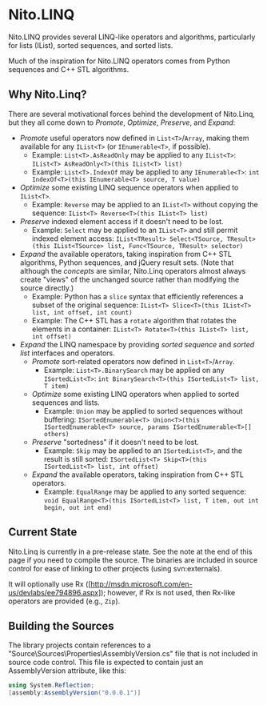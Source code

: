 # Nito.LINQ

Nito.LINQ provides several LINQ-like operators and algorithms, particularly for lists (IList<T>), sorted sequences, and sorted lists.

Much of the inspiration for Nito.LINQ operators comes from Python sequences and C++ STL algorithms.

## Why Nito.Linq?

There are several motivational forces behind the development of Nito.Linq, but they all come down to *Promote*, *Optimize*, *Preserve*, and *Expand*:

- *Promote* useful operators now defined in `List<T>`/`Array`, making them available for any `IList<T>` (or `IEnumerable<T>`, if possible).
  - Example: `List<T>.AsReadOnly` may be applied to any `IList<T>`: `IList<T> AsReadOnly<T>(this IList<T> list)`
  - Example: `List<T>.IndexOf` may be applied to any `IEnumerable<T>`: `int IndexOf<T>(this IEnumerable<T> source, T value)`
- *Optimize* some existing LINQ sequence operators when applied to `IList<T>`.
  - Example: `Reverse` may be applied to an `IList<T>` without copying the sequence: `IList<T> Reverse<T>(this IList<T> list)`
- *Preserve* indexed element access if it doesn't need to be lost.
  - Example: `Select` may be applied to an `IList<T>` and still permit indexed element access: `IList<TResult> Select<TSource, TResult>(this IList<TSource> list, Func<TSource, TResult> selector)`
- *Expand* the available operators, taking inspiration from C++ STL algorithms, Python sequences, and jQuery result sets. (Note that although the _concepts_ are similar, Nito.Linq operators almost always create "views" of the unchanged source rather than modifying the source directly.)
  - Example: Python has a `slice` syntax that efficiently references a subset of the original sequence: `IList<T> Slice<T>(this IList<T> list, int offset, int count)`
  - Example: The C++ STL has a `rotate` algorithm that rotates the elements in a container: `IList<T> Rotate<T>(this IList<T> list, int offset)`
- *Expand* the LINQ namespace by providing _sorted sequence_ and _sorted list_ interfaces and operators.
  - *Promote* sort-related operators now defined in `List<T>`/`Array`.
    - Example: `List<T>.BinarySearch` may be applied on any `ISortedList<T>`: `int BinarySearch<T>(this ISortedList<T> list, T item)`
  - *Optimize* some existing LINQ operators when applied to sorted sequences and lists.
    - Example: `Union` may be applied to sorted sequences without buffering: `ISortedEnumerable<T> Union<T>(this ISortedEnumerable<T> source, params ISortedEnumerable<T>[] others)`
  - *Preserve* "sortedness" if it doesn't need to be lost.
    - Example: `Skip` may be applied to an `ISortedList<T>`, and the result is still sorted: `ISortedList<T> Skip<T>(this ISortedList<T> list, int offset)`
  - *Expand* the available operators, taking inspiration from C++ STL operators.
    - Example: `EqualRange` may be applied to any sorted sequence: `void EqualRange<T>(this ISortedList<T> list, T item, out int begin, out int end)`

## Current State
Nito.Linq is currently in a pre-release state. See the note at the end of this page if you need to compile the source. The binaries are included in source control for ease of linking to other projects (using svn:externals).

It will optionally use Rx ([http://msdn.microsoft.com/en-us/devlabs/ee794896.aspx]); however, if Rx is not used, then Rx-like operators are provided (e.g., `Zip`).

## Building the Sources

The library projects contain references to a "Source\Sources\Properties\AssemblyVersion.cs" file that is not included in source code control. This file is expected to contain just an AssemblyVersion attribute, like this:

````C#
using System.Reflection;
[assembly:AssemblyVersion("0.0.0.1")]
````
